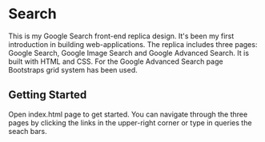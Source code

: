 # Search
This is my Google Search front-end replica design. It's been my first introduction in building web-applications. The replica includes three pages: Google Search, Google Image Search and Google Advanced Search. It is built with HTML and CSS. For the Google Advanced Search page Bootstraps grid system has been used.


## Getting Started
Open index.html page to get started. You can navigate through the three pages by clicking the links in the upper-right corner or type in queries the seach bars.